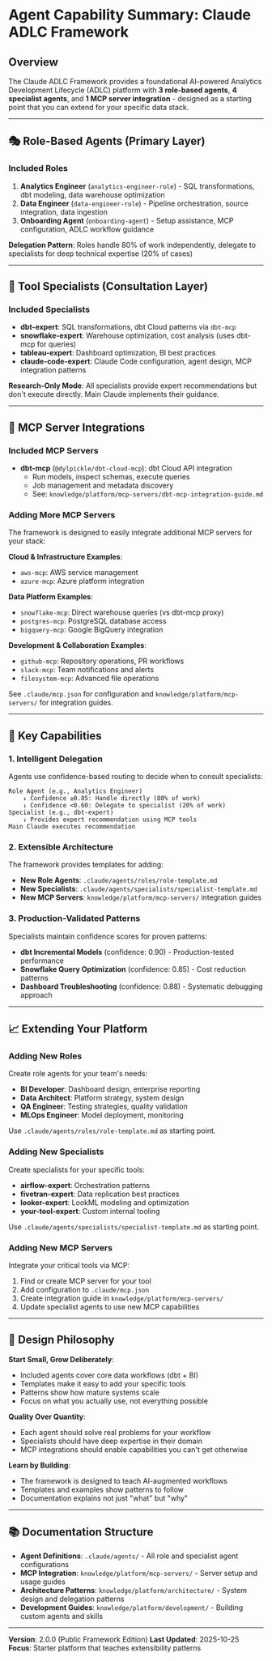 # Agent Capability Summary: Claude ADLC Framework

## Overview
The Claude ADLC Framework provides a foundational AI-powered Analytics Development Lifecycle (ADLC) platform with **3 role-based agents**, **4 specialist agents**, and **1 MCP server integration** - designed as a starting point that you can extend for your specific data stack.

---

## 🎭 Role-Based Agents (Primary Layer)

### Included Roles
1. **Analytics Engineer** (`analytics-engineer-role`) - SQL transformations, dbt modeling, data warehouse optimization
2. **Data Engineer** (`data-engineer-role`) - Pipeline orchestration, source integration, data ingestion
3. **Onboarding Agent** (`onboarding-agent`) - Setup assistance, MCP configuration, ADLC workflow guidance

**Delegation Pattern**: Roles handle 80% of work independently, delegate to specialists for deep technical expertise (20% of cases)

---

## 🔧 Tool Specialists (Consultation Layer)

### Included Specialists
- **dbt-expert**: SQL transformations, dbt Cloud patterns via `dbt-mcp`
- **snowflake-expert**: Warehouse optimization, cost analysis (uses dbt-mcp for queries)
- **tableau-expert**: Dashboard optimization, BI best practices
- **claude-code-expert**: Claude Code configuration, agent design, MCP integration patterns

**Research-Only Mode**: All specialists provide expert recommendations but don't execute directly. Main Claude implements their guidance.

---

## 🔌 MCP Server Integrations

### Included MCP Servers
- **dbt-mcp** (`@dylpickle/dbt-cloud-mcp`): dbt Cloud API integration
  - Run models, inspect schemas, execute queries
  - Job management and metadata discovery
  - See: `knowledge/platform/mcp-servers/dbt-mcp-integration-guide.md`

### Adding More MCP Servers
The framework is designed to easily integrate additional MCP servers for your stack:

**Cloud & Infrastructure Examples**:
- `aws-mcp`: AWS service management
- `azure-mcp`: Azure platform integration

**Data Platform Examples**:
- `snowflake-mcp`: Direct warehouse queries (vs dbt-mcp proxy)
- `postgres-mcp`: PostgreSQL database access
- `bigquery-mcp`: Google BigQuery integration

**Development & Collaboration Examples**:
- `github-mcp`: Repository operations, PR workflows
- `slack-mcp`: Team notifications and alerts
- `filesystem-mcp`: Advanced file operations

See `.claude/mcp.json` for configuration and `knowledge/platform/mcp-servers/` for integration guides.

---

## 🚀 Key Capabilities

### 1. Intelligent Delegation
Agents use confidence-based routing to decide when to consult specialists:
```
Role Agent (e.g., Analytics Engineer)
    ↓ Confidence ≥0.85: Handle directly (80% of work)
    ↓ Confidence <0.60: Delegate to specialist (20% of work)
Specialist (e.g., dbt-expert)
    ↓ Provides expert recommendation using MCP tools
Main Claude executes recommendation
```

### 2. Extensible Architecture
The framework provides templates for adding:
- **New Role Agents**: `.claude/agents/roles/role-template.md`
- **New Specialists**: `.claude/agents/specialists/specialist-template.md`
- **New MCP Servers**: `knowledge/platform/mcp-servers/` integration guides

### 3. Production-Validated Patterns
Specialists maintain confidence scores for proven patterns:
- **dbt Incremental Models** (confidence: 0.90) - Production-tested performance
- **Snowflake Query Optimization** (confidence: 0.85) - Cost reduction patterns
- **Dashboard Troubleshooting** (confidence: 0.88) - Systematic debugging approach

---

## 📈 Extending Your Platform

### Adding New Roles
Create role agents for your team's needs:
- **BI Developer**: Dashboard design, enterprise reporting
- **Data Architect**: Platform strategy, system design
- **QA Engineer**: Testing strategies, quality validation
- **MLOps Engineer**: Model deployment, monitoring

Use `.claude/agents/roles/role-template.md` as starting point.

### Adding New Specialists
Create specialists for your specific tools:
- **airflow-expert**: Orchestration patterns
- **fivetran-expert**: Data replication best practices
- **looker-expert**: LookML modeling and optimization
- **your-tool-expert**: Custom internal tooling

Use `.claude/agents/specialists/specialist-template.md` as starting point.

### Adding New MCP Servers
Integrate your critical tools via MCP:
1. Find or create MCP server for your tool
2. Add configuration to `.claude/mcp.json`
3. Create integration guide in `knowledge/platform/mcp-servers/`
4. Update specialist agents to use new MCP capabilities

---

## 🎯 Design Philosophy

**Start Small, Grow Deliberately**:
- Included agents cover core data workflows (dbt + BI)
- Templates make it easy to add your specific tools
- Patterns show how mature systems scale
- Focus on what you actually use, not everything possible

**Quality Over Quantity**:
- Each agent should solve real problems for your workflow
- Specialists should have deep expertise in their domain
- MCP integrations should enable capabilities you can't get otherwise

**Learn by Building**:
- The framework is designed to teach AI-augmented workflows
- Templates and examples show patterns to follow
- Documentation explains not just "what" but "why"

---

## 📚 Documentation Structure

- **Agent Definitions**: `.claude/agents/` - All role and specialist agent configurations
- **MCP Integration**: `knowledge/platform/mcp-servers/` - Server setup and usage guides
- **Architecture Patterns**: `knowledge/platform/architecture/` - System design and delegation patterns
- **Development Guides**: `knowledge/platform/development/` - Building custom agents and skills

---

**Version**: 2.0.0 (Public Framework Edition)
**Last Updated**: 2025-10-25
**Focus**: Starter platform that teaches extensibility patterns
